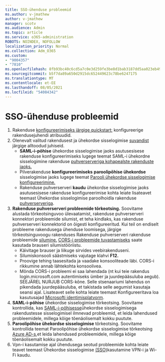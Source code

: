 ```yaml
---
title: SSO-ühenduse probleemid
ms.author: v-jmathew
author: v-jmathew
manager: scotv
ms.audience: Admin
ms.topic: article
ms.service: o365-administration
ROBOTS: NOINDEX, NOFOLLOW
localization_priority: Normal
ms.collection: Adm_O365
ms.custom:
- "9004357"
- "7810"
ms.openlocfilehash: 8fb93bc40c6cd5a7c0e3d259fe3be8d1bab3187dd5aa023eb49977555fd930de
ms.sourcegitcommit: b5f7da89a650d2915dc652449623c78be6247175
ms.translationtype: MT
ms.contentlocale: et-EE
ms.lasthandoff: 08/05/2021
ms.locfileid: "54084342"
---
```

# <a name="sso-connection-issues"></a>SSO-ühenduse probleemid

1. Rakenduse [konfigureerimiseks järgige quickstart:](https://docs.microsoft.com/azure/active-directory/manage-apps/add-application-portal-configure) konfigureerige rakendusejuhendi atribuudid.
2. Olenevalt valitud rakendusest ja ühekordse sisselogimise [suvandist](https://docs.microsoft.com/azure/active-directory/manage-apps/sso-options) järgige alltoodud juhiseid.
    - **SAML-i-põhise** ühekordse sisselogimise jaoks asutusesisese rakenduse konfigureerimiseks lugege teemat SAML-i ühekordne sisselogimine rakenduse [puhverserveriga kohapealste rakenduste jaoks.](https://docs.microsoft.com/azure/active-directory/manage-apps/application-proxy-configure-single-sign-on-on-premises-apps)
    - Pilverakenduse **konfigureerimiseks** **paroolipõhise ühekordse** sisselogimise jaoks lugege teemat [Parooli ühekordse sisselogimise konfigureerimine.](https://docs.microsoft.com/azure/active-directory/manage-apps/configure-password-single-sign-on-non-gallery-applications)
    - Rakenduse puhverserveri **kaudu** ühekordse sisselogimise jaoks asutusesisese rakenduse konfigureerimise kohta leiate lisateavet teemast Ühekordse sisselogimise paroolhoidla rakenduse [puhverserveriga](https://docs.microsoft.com/azure/active-directory/manage-apps/application-proxy-configure-single-sign-on-password-vaulting).
3. **Rakenduse puhverserveri probleemide tõrkeotsing.** Soovitame alustada tõrkeotsinguvoo ülevaatamist, [](https://docs.microsoft.com/azure/active-directory/manage-apps/application-proxy-debug-connectors)rakenduse puhverserveri konnektori probleemide silumist, et teha kindlaks, kas rakenduse puhverserveri konnektorid on õigesti konfigureeritud. Kui teil on endiselt probleeme rakendusega ühenduse loomisega, järgige tõrkeotsinguvoogu rakenduses Rakenduse puhverserveri rakenduse probleemide [silumine.](https://docs.microsoft.com/azure/active-directory/manage-apps/application-proxy-debug-apps) [CORS-i probleemide tuvastamiseks](https://docs.microsoft.com/azure/active-directory/manage-apps/application-proxy-understand-cors-issues#understand-and-identify-cors-issues) saate kasutada brauseri silumistööriistu.
    - Käivitage brauser ja liikuge sirvides veebirakenduseni.
    - Silumiskonsooli säästmiseks vajutage klahvi **F12.**
    - Proovige tehing taasesitada ja vaadake konsooliteade läbi. CORS-i rikkumine annab lähtekohta konsoolivea.
    - Mõnda CORS-i probleemi ei saa lahendada (nt kui teie rakendus login.microsoft.com autentimiseks ümber ja juurdepääsuluba aegub). SEEJÄREL NURJUB CORS-kõne. Selle stsenaariumi lahendus on pikendada juurdepääsuluba, et takistada selle aegumist kasutaja seansi ajal. Lisateavet selle kohta leiate teemast Konfigureeritava loa kasutusajad [Microsofti identimisplatvorm](https://docs.microsoft.com/azure/active-directory/develop/active-directory-configurable-token-lifetimes).
4. **SAML-i-põhise** ühekordse sisselogimise tõrkeotsing. Soovitame kontrollida, kas [SAML-i-põhisesse](https://docs.microsoft.com/azure/active-directory/manage-apps/application-sign-in-problem-federated-sso-gallery)ühekordse sisselogimisega rakendustesse sisselogimisel ilmnevad probleemid, et leida lahendused probleemidele, millega kõige tõenäolisemalt kokku puutute.
5. **Paroolipõhise ühekordse sisselogimise** tõrkeotsing. Soovitame kontrollida teemat Paroolipõhise ühekordse sisselogimise tõrkeotsing [Azure AD-s,](https://docs.microsoft.com/azure/active-directory/manage-apps/troubleshoot-password-based-sso)et leida lahendused probleemidele, millega kõige tõenäolisemalt kokku puutute.
6. Vpn-i kasutamise ajal ühendusega seotud probleemide kohta leiate teavet teemast Ühekordse sisselogimise [(SSO)](https://docs.microsoft.com/windows/security/identity-protection/vpn/how-to-use-single-sign-on-sso-over-vpn-and-wi-fi-connections)kasutamine VPN-i ja Wi-Fi kaudu.
